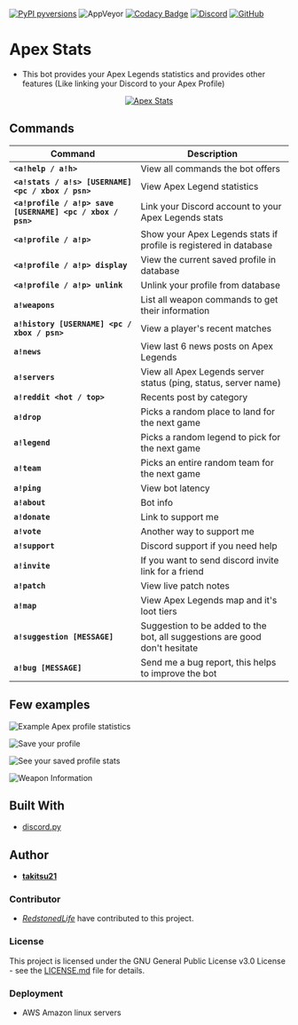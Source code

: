[![PyPI pyversions](https://img.shields.io/badge/python-3.7-blue)](https://www.python.org/) ![AppVeyor](https://img.shields.io/appveyor/ci/takitsu21/ApexStats) [![Codacy Badge](https://api.codacy.com/project/badge/Grade/b39e2c3164c1424785fcdf6723c9ddc1)](https://www.codacy.com/manual/takitsu21/ApexStats?utm_source=github.com&amp;utm_medium=referral&amp;utm_content=takitsu21/ApexStats&amp;utm_campaign=Badge_Grade) [![Discord](https://img.shields.io/discord/556268083681951759?color=blue&label=discord)](http://discord.gg/wTxbQYb) [![GitHub](https://img.shields.io/github/license/takitsu21/ApexStats)](LICENCE)
# Apex Stats

* This bot provides your Apex Legends statistics and provides other features (Like linking your Discord to your Apex Profile)

<p align="center"><a href="https://discordbots.org/bot/551446491886125059" >
  <img src="https://discordbots.org/api/widget/551446491886125059.svg?usernamecolor=FFFFFF&topcolor=000000" alt="Apex Stats" />
 </a></p>

## Commands

| Command | Description |
| ------- | ----------- |
| **`<a!help / a!h>`** | View all commands the bot offers |
| **`<a!stats / a!s> [USERNAME] <pc / xbox / psn>`** | View Apex Legend statistics |
| **`<a!profile / a!p> save [USERNAME] <pc / xbox / psn>`** | Link your Discord account to your Apex Legends stats |
| **`<a!profile / a!p>`** | Show your Apex Legends stats if profile is registered in database |
| **`<a!profile / a!p> display`** | View the current saved profile in database |
| **`<a!profile / a!p> unlink`** | Unlink your profile from database |
| **`a!weapons`** | List all weapon commands to get their information |
| **`a!history [USERNAME] <pc / xbox / psn>`** | View a player's recent matches |
| **`a!news`** | View last 6 news posts on Apex Legends |
| **`a!servers`** | View all Apex Legends server status (ping, status, server name) |
| **`a!reddit <hot / top>`** | Recents post by category |
| **`a!drop`** | Picks a random place to land for the next game |
| **`a!legend`** | Picks a random legend to pick for the next game |
| **`a!team`** | Picks an entire random team for the next game |
| **`a!ping`** | View bot latency |
| **`a!about`** | Bot info |
| **`a!donate`** | Link to support me |
| **`a!vote`** | Another way to support me |
| **`a!support`** | Discord support if you need help |
| **`a!invite`** | If you want to send discord invite link for a friend |
| **`a!patch`** | View live patch notes |
| **`a!map`** | View Apex Legends map and it's loot tiers |
| **`a!suggestion [MESSAGE]`** | Suggestion to be added to the bot, all suggestions are good don't hesitate |
| **`a!bug [MESSAGE]`** | Send me a bug report, this helps to improve the bot |

## Few examples

![Example Apex profile statistics](https://i.imgur.com/qhk7HJU.png)

![Save your profile](https://i.imgur.com/wa7JLZk.png)

![See your saved profile stats](https://i.imgur.com/tn8nv9L.png)

![Weapon Information](https://i.imgur.com/c36VP1Z.png)

## Built With

* [discord.py](https://discordpy.readthedocs.io/en/latest/)

## Author

* [**takitsu21**](https://github.com/takitsu21/)

### Contributor

* [*RedstonedLife*](https://github.com/RedstonedLife/) have contributed to this project.

### License

This project is licensed under the GNU General Public License v3.0 License - see the [LICENSE.md](LICENSE) file for details.

### Deployment

* AWS Amazon linux servers
